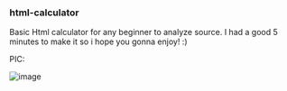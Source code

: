 ### **html-calculator**

Basic Html calculator for any beginner to analyze source. 
I had a good 5 minutes to make it so i hope you gonna enjoy! :)

PIC:

![image](https://github.com/user-attachments/assets/10699d6a-a12b-4446-9ded-8525e2649266)
